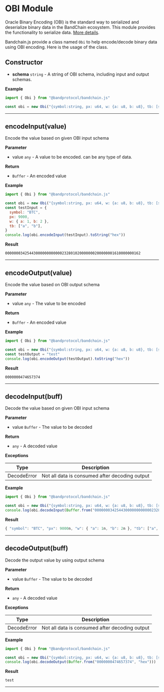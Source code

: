 <!--
order: 7
-->

# OBI Module

Oracle Binary Encoding (OBI) is the standard way to serialized and deserialize binary data in the BandChain ecosystem. This module provides the functionality to serialize data. [More details](../../technical-specifications/obi.md).

Bandchain.js provide a class named `Obi` to help encode/decode binary data using OBI encoding. Here is the usage of the class.

## Constructor

- **schema** `string` - A string of OBI schema, including input and output schemas.

**Example**

```js
import { Obi } from "@bandprotocol/bandchain.js"

const obi = new Obi("{symbol:string, px: u64, w: {a: u8, b: u8}, tb: [string]} / string")
```

---

## encodeInput(value)

Encode the value based on given OBI input schema

**Parameter**

- value `any` - A value to be encoded. can be any type of data.

**Return**

- `Buffer` - An encoded value

**Example**

```js
import { Obi } from "@bandprotocol/bandchain.js"

const obi = new Obi("{symbol:string, px: u64, w: {a: u8, b: u8}, tb: [string]} / string")
const testInput = {
  symbol: "BTC",
  px: 9000,
  w: { a: 1, b: 2 },
  tb: ["a", "b"],
}
console.log(obi.encodeInput(testInput).toString("hex"))
```

**Result**

```
00000003425443000000000000232801020000000200000001610000000162
```

---

## encodeOutput(value)

Encode the value based on OBI output schema

**Parameter**

- value `any` - The value to be encoded

**Return**

- `Buffer` - An encoded value

**Example**

```js
import { Obi } from "@bandprotocol/bandchain.js"

const obi = new Obi("{symbol:string, px: u64, w: {a: u8, b: u8}, tb: [string]} / string")
const testOutput = "test"
console.log(obi.encodeOutput(testOutput).toString("hex"))
```

**Result**

```
0000000474657374
```

---

## decodeInput(buff)

Decode the value based on given OBI input schema

**Parameter**

- value `Buffer` - The value to be decoded

**Return**

- `any` - A decoded value

**Exceptions**

| Type        | Description                                    |
| ----------- | ---------------------------------------------- |
| DecodeError | Not all data is consumed after decoding output |

**Example**

```js
import { Obi } from "@bandprotocol/bandchain.js"

const obi = new Obi("{symbol:string, px: u64, w: {a: u8, b: u8}, tb: [string]} / string")
console.log(obi.decodeInput(Buffer.from("00000003425443000000000000232801020000000200000001610000000162", "hex")))
```

**Result**

```js
{ "symbol": "BTC", "px": 9000n, "w": { "a": 1n, "b": 2n }, "tb": ["a", "b"] }
```

---

## decodeOutput(buff)

Decode the output value by using output schema

**Parameter**

- value `Buffer` - The value to be decoded

**Return**

- `any` - A decoded value

**Exceptions**

| Type        | Description                                    |
| ----------- | ---------------------------------------------- |
| DecodeError | Not all data is consumed after decoding output |

**Example**

```js
import { Obi } from "@bandprotocol/bandchain.js"

const obi = new Obi("{symbol:string, px: u64, w: {a: u8, b: u8}, tb: [string]} / string")
console.log(obi.decodeOutput(Buffer.from("0000000474657374", "hex")))
```

**Result**

```
test
```

---
